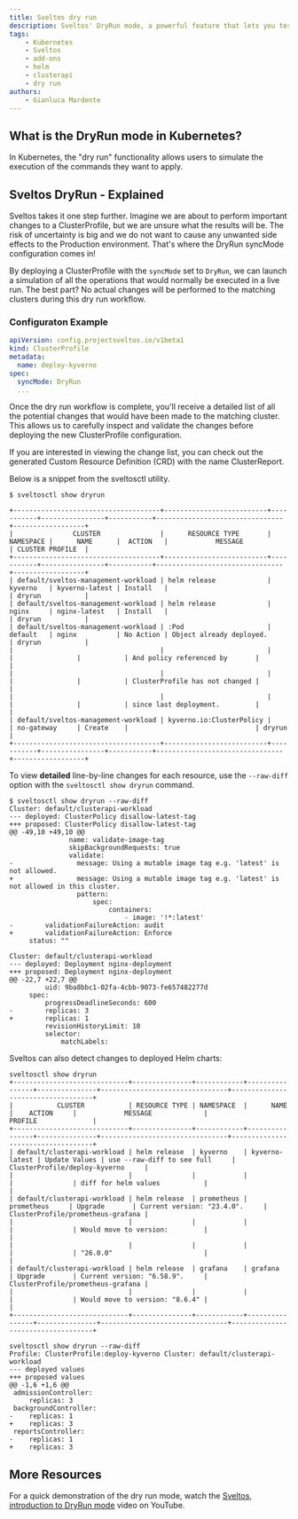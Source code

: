 ```yaml
---
title: Sveltos dry run
description: Sveltos' DryRun mode, a powerful feature that lets you test important changes without any actual impact on your managed clusters. Learn how to configure your ClusterProfile with DryRun syncMode and run a safe simulation of planned operations. Receive detailed reports on potential changes, inspect them, and validate configurations before applying them. Experience peace of mind in managing your clusters with Sveltos' risk-free DryRun mode. 
tags:
    - Kubernetes
    - Sveltos
    - add-ons
    - helm
    - clusterapi
    - dry run
authors:
    - Gianluca Mardente
---
```


## What is the DryRun mode in Kubernetes?

In Kubernetes, the "dry run" functionality allows users to simulate the execution of the commands they want to apply.

## Sveltos DryRun - Explained

Sveltos takes it one step further. Imagine we are about to perform important changes to a ClusterProfile, but we are unsure what the results will be. The risk of uncertainty is big and we do not want to  cause any unwanted side effects to the Production environment. That's where the DryRun syncMode configuration comes in!

By deploying a ClusterProfile with the `syncMode` set to `DryRun`, we can launch a simulation of all the operations that would normally be executed in a live run. The best part? No actual changes will be performed to the matching clusters during this dry run workflow.

### Configuraton Example

```yaml
apiVersion: config.projectsveltos.io/v1beta1
kind: ClusterProfile
metadata:
  name: deploy-kyverno
spec:
  syncMode: DryRun
  ...
```

Once the dry run workflow is complete, you'll receive a detailed list of all the potential changes that would have been made to the matching cluster. This allows us to carefully inspect and validate the changes before deploying the new ClusterProfile configuration.

If you are interested in viewing the change list, you can check out the generated Custom Resource Definition (CRD) with the name ClusterReport.

Below is a snippet from the sveltosctl utility.

```
$ sveltosctl show dryrun

+-------------------------------------+--------------------------+-----------+----------------+-----------+--------------------------------+------------------+
|               CLUSTER               |      RESOURCE TYPE       | NAMESPACE |      NAME      |  ACTION   |            MESSAGE             | CLUSTER PROFILE  |
+-------------------------------------+--------------------------+-----------+----------------+-----------+--------------------------------+------------------+
| default/sveltos-management-workload | helm release             | kyverno   | kyverno-latest | Install   |                                | dryrun           |
| default/sveltos-management-workload | helm release             | nginx     | nginx-latest   | Install   |                                | dryrun           |
| default/sveltos-management-workload | :Pod                     | default   | nginx          | No Action | Object already deployed.       | dryrun           |
|                                     |                          |           |                |           | And policy referenced by       |                  |
|                                     |                          |           |                |           | ClusterProfile has not changed |                  |
|                                     |                          |           |                |           | since last deployment.         |                  |
| default/sveltos-management-workload | kyverno.io:ClusterPolicy |           | no-gateway     | Create    |                                | dryrun           |
+-------------------------------------+--------------------------+-----------+----------------+-----------+--------------------------------+------------------+
```

To view **detailed** line-by-line changes for each resource, use the `--raw-diff` option with the `sveltosctl show dryrun` command.

```
$ sveltosctl show dryrun --raw-diff   
Cluster: default/clusterapi-workload
--- deployed: ClusterPolicy disallow-latest-tag
+++ proposed: ClusterPolicy disallow-latest-tag
@@ -49,10 +49,10 @@
               name: validate-image-tag
               skipBackgroundRequests: true
               validate:
-                message: Using a mutable image tag e.g. 'latest' is not allowed.
+                message: Using a mutable image tag e.g. 'latest' is not allowed in this cluster.
                 pattern:
                     spec:
                         containers:
                             - image: '!*:latest'
-        validationFailureAction: audit
+        validationFailureAction: Enforce
     status: ""

Cluster: default/clusterapi-workload
--- deployed: Deployment nginx-deployment
+++ proposed: Deployment nginx-deployment
@@ -22,7 +22,7 @@
         uid: 9ba8bbc1-02fa-4cbb-9073-fe657482277d
     spec:
         progressDeadlineSeconds: 600
-        replicas: 3
+        replicas: 1
         revisionHistoryLimit: 10
         selector:
             matchLabels:
```

Sveltos can also detect changes to deployed Helm charts:

```
sveltosctl show dryrun           
+-----------------------------+---------------+------------+----------------+---------------+--------------------------------+-----------------------------------+
|           CLUSTER           | RESOURCE TYPE | NAMESPACE  |      NAME      |    ACTION     |            MESSAGE             |              PROFILE              |
+-----------------------------+---------------+------------+----------------+---------------+--------------------------------+-----------------------------------+
| default/clusterapi-workload | helm release  | kyverno    | kyverno-latest | Update Values | use --raw-diff to see full     | ClusterProfile/deploy-kyverno     |
|                             |               |            |                |               | diff for helm values           |                                   |
| default/clusterapi-workload | helm release  | prometheus | prometheus     | Upgrade       | Current version: "23.4.0".     | ClusterProfile/prometheus-grafana |
|                             |               |            |                |               | Would move to version:         |                                   |
|                             |               |            |                |               | "26.0.0"                       |                                   |
| default/clusterapi-workload | helm release  | grafana    | grafana        | Upgrade       | Current version: "6.58.9".     | ClusterProfile/prometheus-grafana |
|                             |               |            |                |               | Would move to version: "8.6.4" |                                   |
+-----------------------------+---------------+------------+----------------+---------------+--------------------------------+-----------------------------------+
```

```
sveltosctl show dryrun --raw-diff
Profile: ClusterProfile:deploy-kyverno Cluster: default/clusterapi-workload
--- deployed values
+++ proposed values
@@ -1,6 +1,6 @@
 admissionController:
     replicas: 3
 backgroundController:
-    replicas: 1
+    replicas: 3
 reportsController:
-    replicas: 1
+    replicas: 3
```

## More Resources

For a quick demonstration of the dry run mode, watch the [Sveltos, introduction to DryRun mode](https://www.youtube.com/watch?v=gfWN_QJAL6k&t=4s) video on YouTube.
